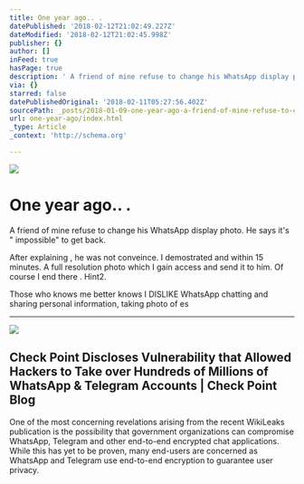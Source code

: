```yaml
---
title: One year ago.. .
datePublished: '2018-02-12T21:02:49.227Z'
dateModified: '2018-02-12T21:02:45.998Z'
publisher: {}
author: []
inFeed: true
hasPage: true
description: ' A friend of mine refuse to change his WhatsApp display photo. He says it''s “ impossible” to get back.'
via: {}
starred: false
datePublishedOriginal: '2018-02-11T05:27:56.402Z'
sourcePath: _posts/2018-01-09-one-year-ago-a-friend-of-mine-refuse-to-change-his-whats.md
url: one-year-ago/index.html
_type: Article
_context: 'http://schema.org'

---
```

![](https://imgflo.herokuapp.com/graph/2b2431f8e7ba7b0/fab73d923d48685581837e60d82edb11/croprotate.png?cropheight=116&cropwidth=934&degrees=0&input=https%3A%2F%2Fthe-grid-user-content.s3-us-west-2.amazonaws.com%2F8f899cf0-8c6f-452a-a4ef-58dc3af76b1f.png&x=8&y=0)

# One year ago.. .

A friend of mine refuse to change his WhatsApp display photo. He says it's " impossible" to get back.

After explaining , he was not conveince. I demostrated and within 15 minutes. A full resolution photo which I gain access and send it to him. Of course I end there . Hint2\.

Those who knows me better knows I DISLIKE WhatsApp chatting and sharing personal information, taking photo of es

---

<article style=""><img src="https://s3-us-west-2.amazonaws.com/the-grid-img/p/099bd72934a4a48e474d87ef5cc78bb64a2624a1.jpg" /><h1>Check Point Discloses Vulnerability that Allowed Hackers to Take over Hundreds of Millions of WhatsApp &amp; Telegram Accounts | Check Point Blog</h1><p>One of the most concerning revelations arising from the recent WikiLeaks publication is the possibility that government organizations can compromise WhatsApp, Telegram and other end-to-end encrypted chat applications. While this has yet to be proven, many end-users are concerned as WhatsApp and Telegram use end-to-end encryption to guarantee user privacy.</p></article>
